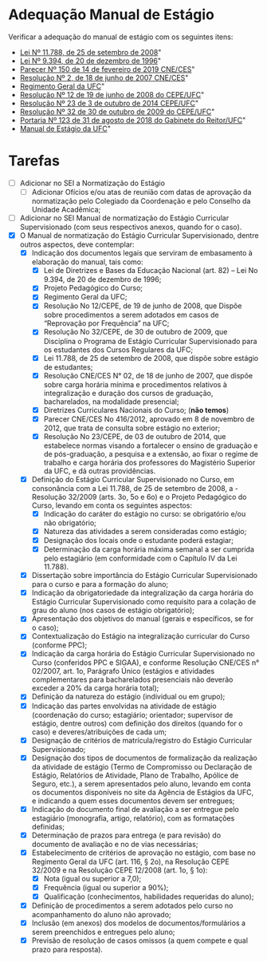 # Adequação Manual de Estágio

Verificar a adequação do manual de estágio com os seguintes itens:

- [Lei Nº 11.788, de 25 de setembro de 2008](http://www.planalto.gov.br/ccivil_03/_ato2007-2010/2008/lei/l11788.htm)"
- [Lei Nº 9.394, de 20 de dezembro de 1996](http://www.planalto.gov.br/ccivil_03/leis/l9394.htm)"
- [Parecer Nº 150 de 14 de fevereiro de 2019 CNE/CES](http://portal.mec.gov.br/index.php?option=com_docman&view=download&alias=111151-pces150-19&category_slug=abril-2019-pdf&Itemid=30192)"
- [Resolução Nº 2, de 18 de junho de 2007 CNE/CES](http://portal.mec.gov.br/index.php?option=com_docman&view=download&alias=16872-res-cne-ces-002-18062007&category_slug=janeiro-2015-pdf&Itemid=30192)"
- [Regimento Geral da UFC](http://www.ufc.br/images/_files/a_universidade/regimento_geral_ufc/regimento_geral_ufc.pdf)"
- [Resolução Nº 12 de 19 de junho de 2008 do CEPE/UFC](http://www.ufc.br/images/_files/a_universidade/cepe/resolucao_cepe_2008/resolucao12_cepe_2008.pdf)"
- [Resolução Nº 23 de 3 de outubro de 2014 CEPE/UFC](https://prograd.ufc.br/wp-content/uploads/2014/05/resolucao-03-2014-cepe-regime-de-trabalho-e-ch-docente.pdf)"
- [Resolução Nº 32 de 30 de outubro de 2009 do CEPE/UFC](http://www.ufc.br/images/_files/a_universidade/cepe/resolucao_cepe_2009/resolucao32_cepe_2009.pdf)"
- [Portaria Nº 123 de 31 de agosto de 2018 do Gabinete do Reitor/UFC](../assets/pdfs/externo/portaria-gr-123-2018-08-31.pdf)"
- [Manual de Estágio da UFC](https://prograd.ufc.br/wp-content/uploads/2013/11/manual-de-estagio-da-ufc.pdf)"

# Tarefas

- [ ] Adicionar no SEI a Normatização do Estágio
  - [ ] Adicionar Ofícios e/ou atas de reunião com datas de aprovação da normatização pelo Colegiado da Coordenação e pelo Conselho da Unidade Acadêmica;
- [ ] Adicionar no SEI Manual de normatização do Estágio Curricular Supervisionado (com seus respectivos anexos, quando for o caso).
- [X] O Manual de normatização do Estágio Curricular Supervisionado, dentre outros aspectos, deve contemplar:
  - [X] Indicação dos documentos legais que serviram de embasamento à elaboração do
manual, tais como:
    - [X] Lei de Diretrizes e Bases da Educação Nacional (art. 82) – Lei No 9.394, de 20 de dezembro de 1996;
    - [X] Projeto Pedagógico do Curso;
    - [X] Regimento Geral da UFC;
    - [X] Resolução No 12/CEPE, de 19 de junho de 2008, que Dispõe sobre procedimentos a serem adotados em casos de “Reprovação por Frequência” na UFC;
    - [X] Resolução No 32/CEPE, de 30 de outubro de 2009, que Disciplina o Programa de Estágio Curricular Supervisionado para os estudantes dos Cursos Regulares da UFC;
    - [X] Lei 11.788, de 25 de setembro de 2008, que dispõe sobre estágio de estudantes;
    - [X] Resolução CNE/CES N° 02, de 18 de junho de 2007, que dispõe sobre carga horária mínima e procedimentos relativos à integralização e duração dos cursos de graduação, bacharelados, na modalidade presencial;
    - [X] Diretrizes Curriculares Nacionais do Curso; (**não temos**)
    - [X] Parecer CNE/CES No 416/2012, aprovado em 8 de novembro de 2012, que trata de consulta sobre estágio no exterior;
    - [X] Resolução No 23/CEPE, de 03 de outubro de 2014, que estabelece normas visando a fortalecer o ensino de graduação e de pós-graduação, a pesquisa e a extensão, ao fixar o regime de trabalho e carga horária dos professores do Magistério Superior da UFC, e dá outras providências.
  - [X] Definição do Estágio Curricular Supervisionado no Curso, em consonância com a Lei 11.788, de 25 de setembro de 2008, a - Resolução 32/2009 (arts. 3o, 5o e 6o) e o Projeto Pedagógico do Curso, levando em conta os seguintes aspectos:
    - [X] Indicação do caráter do estágio no curso: se obrigatório e/ou não obrigatório;
    - [X] Natureza das atividades a serem consideradas como estágio;
    - [X] Designação dos locais onde o estudante poderá estagiar;
    - [X] Determinação da carga horária máxima semanal a ser cumprida pelo estagiário (em conformidade com o Capítulo IV da Lei 11.788).
  - [X] Dissertação sobre importância do Estágio Curricular Supervisionado para o curso e para a formação do aluno;
  - [X] Indicação da obrigatoriedade da integralização da carga horária do Estágio Curricular Supervisionado como requisito para a colação de grau do aluno (nos casos de estágio obrigatório);
  - [X] Apresentação dos objetivos do manual (gerais e específicos, se for o caso);
  - [X] Contextualização do Estágio na integralização curricular do Curso (conforme PPC);
  - [X] Indicação da carga horária do Estágio Curricular Supervisionado no Curso (conferidos PPC e SIGAA), e conforme Resolução CNE/CES n° 02/2007, art. 1o, Parágrafo Único (estágios e atividades complementares para bacharelados presenciais não deverão exceder a 20% da carga horária total);
  - [X] Definição da natureza do estágio (individual ou em grupo);
  - [X] Indicação das partes envolvidas na atividade de estágio (coordenação do curso; estagiário; orientador; supervisor de estágio, dentre outros) com definição dos direitos (quando for o caso) e deveres/atribuições de cada um;
  - [X] Designação de critérios de matrícula/registro do Estágio Curricular Supervisionado;
  - [X] Designação dos tipos de documentos de formalização da realização da atividade de estágio (Termo de Compromisso ou Declaração de Estágio, Relatórios de Atividade, Plano de Trabalho, Apólice de Seguro, etc.), a serem apresentados pelo aluno, levando em conta os documentos disponíveis no site da Agência de Estágios da UFC, e indicando a quem esses documentos devem ser entregues;
  - [X] Indicação do documento final de avaliação a ser entregue pelo estagiário (monografia, artigo, relatório), com as formatações definidas;
  - [X] Determinação de prazos para entrega (e para revisão) do documento de avaliação e no de vias necessárias;
  - [X] Estabelecimento de critérios de aprovação no estágio, com base no Regimento Geral da UFC (art. 116, § 2o), na Resolução CEPE 32/2009 e na Resolução CEPE 12/2008 (art. 1o, § 1o):
    - [X] Nota (igual ou superior a 7,0);
    - [X] Frequência (igual ou superior a 90%);
    - [X] Qualificação (conhecimentos, habilidades requeridas do aluno);
  - [X] Definição de procedimentos a serem adotados pelo curso no acompanhamento do aluno não aprovado;
  - [X] Inclusão (em anexos) dos modelos de documentos/formulários a serem preenchidos e entregues pelo aluno;
  - [X] Previsão de resolução de casos omissos (a quem compete e qual prazo para resposta).
